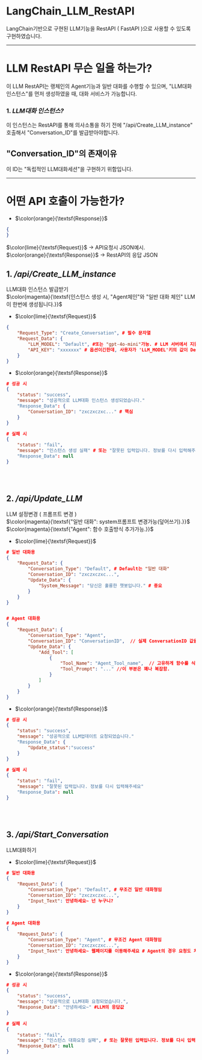 # LangChain_LLM_RestAPI
LangChain기반으로 구현된 LLM기능을 RestAPI ( FastAPI )으로 사용할 수 있도록 구현하였습니다. 

---

# LLM RestAPI 무슨 일을 하는가?
이 LLM RestAPI는 랭체인의 Agent기능과 일반 대화를 수행할 수 있으며, "LLM대화 인스턴스"를 먼저 생성하였을 때, 대화 서비스가 가능합니다. 

### 1. *LLM대화 인스턴스?*<br>
이 인스턴스는 RestAPI를 통해 의사소통을 하기 전에 "/api/Create_LLM_instance" 호출해서 "Conversation_ID"를 발급받아야합니다.<br>
## "Conversation_ID"의 존재이유<br>
이 ID는 "독립적인 LLM대화세션"을 구현하기 위함입니다. 

---
# 어떤 API 호출이 가능한가?

- $\color{orange}{\textsf{Response}}$

```json
{
}
```

$\color{lime}{\textsf{Request}}$ -> API요청시 JSON예시.<br>
$\color{orange}{\textsf{Response}}$ -> RestAPI의 응답 JSON<br>

## 1. */api/Create_LLM_instance*<br>
LLM대화 인스턴스 발급받기<br>
$\color{magenta}{\textsf{인스턴스 생성 시, "Agent체인"와 "일반 대화 체인" LLM이 한번에 생성됩니다.}}$
- $\color{lime}{\textsf{Request}}$<br>
```json
{
    "Request_Type": "Create_Conversation", # 필수 문자열
    "Request_Data": {
        "LLM_MODEL": "Default", #또는 "gpt-4o-mini"가능. # LLM 서버에서 지원가능한 str이여야함
        "API_KEY": "xxxxxxx" # 옵션이긴한데, 사용자가 'LLM_MODEL'키의 값이 Default로 설정하지 않으면 API_KEY가 필요하니까 일단 넣는다.
    }
}
```
- $\color{orange}{\textsf{Response}}$

```json
# 성공 시
{
    "status": "success",
    "message": "성공적으로 LLM대화 인스턴스 생성되었습니다."
    "Response_Data": {
        "Conversation_ID": "zxczxczxc..." # 핵심
    }
}

# 실패 시
{
    "status": "fail",
    "message": "인스턴스 생성 실패" # 또는 "잘못된 입력입니다. 정보를 다시 입력해주세요"
    "Response_Data": null
}
```

<br><br>

## 2. */api/Update_LLM*<br>
LLM 설정변경 ( 프롬프트 변경 )<br>
$\color{magenta}{\textsf{"일반 대화": system프롬프트 변경가능(덮어쓰기).}}$<br>
$\color{magenta}{\textsf{"Agent": 함수 호출방식 추가가능.}}$
- $\color{lime}{\textsf{Request}}$

```json
# 일반 대화용 
{
    "Request_Data": {
        "Conversation_Type": "Default", # Default는 "일반 대화"
        "Conversation_ID": "zxczxczxc...",
        "Update_Data": {
            "System_Message": "당신은 훌륭한 챗봇입니다." # 중요
        }
    }
}


# Agent 대화용
{
    "Request_Data": {
        "Conversation_Type": "Agent",
        "Conversation_ID": "ConversationID",  // 실제 ConversationID 값을 대체해야 함
        "Update_Data": {
            "Add_Tool": [
                {
                    "Tool_Name": "Agent_Tool_name",  // 고유하게 함수를 식별하기 위한 Tool 이름 문자열
                    "Tool_Prompt": "..." //이 부분은 꽤나 복잡함.
                }
            ]
        }
    }
}


```

- $\color{orange}{\textsf{Response}}$

```json
# 성공 시
{
    "status": "success",
    "message": "성공적으로 LLM업데이트 요청되었습니다."
    "Response_Data": {
        "Update_status":"success"
    }
}

# 실패 시
{
    "status": "fail",
    "message": "잘못된 입력입니다. 정보를 다시 입력해주세요"
    "Response_Data": null
}
```

<br><br>

## 3. */api/Start_Conversation*<br>
LLM대화하기
- $\color{lime}{\textsf{Request}}$

```json
# 일반 대화용
{
    "Request_Data": {
        "Conversation_Type": "Default", # 무조건 일반 대화형임
        "Conversation_ID": "zxczxczxc...",
        "Input_Text": 안녕하세요~ 넌 누구니?
    }
}

# Agent 대화용
{
    "Request_Data": {
        "Conversation_Type": "Agent", # 무조건 Agent 대화형임
        "Conversation_ID": "zxczxczxc...",
        "Input_Text": 안녕하세요~ 웹페이지를 이동해주세요 # Agent의 경우 요청도 처리할 수 있도록 질의가능
    }
}
```

- $\color{orange}{\textsf{Response}}$

```json
# 성공 시
{
    "status": "success",
    "message": "성공적으로 LLM대화 요청되었습니다.",
    "Response_Data": "안녕하세요~" #LLM의 응답값
}

# 실패 시
{
    "status": "fail",
    "message": "인스턴스 대화요청 실패", # 또는 잘못된 입력입니다. 정보를 다시 입력해주세요
    "Response_Data": null
}
```



